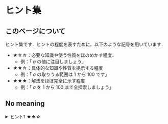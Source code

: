 # ヒント集
## このページについて
ヒント集です．ヒントの程度を表すために，以下のような記号を用いています．
- ★☆☆：必要な知識や使う性質をほのめかす程度．
    - 例：「 $a$ の値に注目しましょう」
- ★★☆：具体的な知識や性質を提示する程度
    - 例：「 $a$ の取りうる範囲は $1$ から $100$ です」
- ★★★：解法をほぼ完全に示す程度
    - 例：「 $a$ を $1$ から $100$ まで全探索しましょう」

## No meaning

<details>
<summary>ヒント1 ★★☆</summary>

これは換え字暗号(substitution cipher)です．
</details>

